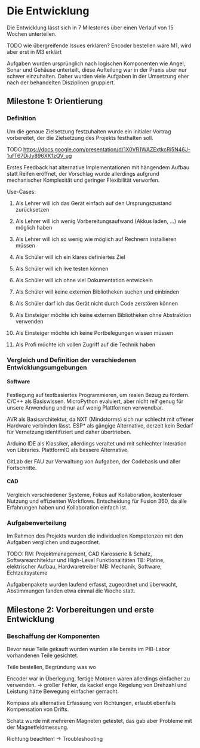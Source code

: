 # Die Entwicklung

Die Entwicklung lässt sich in 7 Milestones über einen Verlauf von 15 Wochen unterteilen.

TODO wie übergreifende Issues erklären? Encoder bestellen wäre M1, wird aber erst in M3 erklärt

Aufgaben wurden ursprünglich nach logischen Komponenten wie Angel, Sonar und Gehäuse unterteilt, diese Aufteilung war in der Praxis aber nur schwer einzuhalten. Daher wurden viele Aufgaben in der Umsetzung eher nach der behandelten Disziplinen gruppiert. 



## Milestone 1: Orientierung

### Definition
Um die genaue Zielsetzung festzuhalten wurde ein initialer Vortrag vorbereitet, der die Zielsetzung des Projekts festhalten soll. 

TODO https://docs.google.com/presentation/d/1X0VR1WAZExtkcRi5N46J-1ufT67DiJy896XK1zQV_ug

Erstes Feedback hat alternative Implementationen mit hängendem Aufbau statt Reifen eröffnet, der Vorschlag wurde allerdings aufgrund mechanischer Komplexität und geringer Flexibilität verworfen. 

Use-Cases: 
1. Als Lehrer will ich das Gerät einfach auf den Ursprungszustand zurücksetzen
1. Als Lehrer will ich wenig Vorbereitungsaufwand (Akkus laden, ...) wie möglich haben
1. Als Lehrer will ich so wenig wie möglich auf Rechnern installieren müssen

1. Als Schüler will ich ein klares definiertes Ziel
1. Als Schüler will ich live testen können
1. Als Schüler will ich ohne viel Dokumentation entwickeln
1. Als Schüler will keine externen Bibliotheken suchen und einbinden
1. Als Schüler darf ich das Gerät nicht durch Code zerstören können

1. Als Einsteiger möchte ich keine externen Bibliotheken ohne Abstraktion verwenden
1. Als Einsteiger möchte ich keine Portbelegungen wissen müssen

1. Als Profi möchte ich vollen Zugriff auf die Technik haben


### Vergleich und Definition der verschiedenen Entwicklungsumgebungen
#### Software
Festlegung auf textbasiertes Programmieren, um realen Bezug zu fördern. C/C++ als Basiswissen. MicroPython evaluiert, aber nicht reif genug für unsere Anwendung und nur auf wenig Plattformen verwendbar.

AVR als Basisarchitektur, da NXT (Mindstorms) sich nur schlecht mit offener Hardware verbinden lässt. ESP\* als gängige Alternative, derzeit kein Bedarf für Vernetzung identifiziert und daher übertrieben. 

Arduino IDE als Klassiker, allerdings veraltet und mit schlechter Interation von Libraries. PlattformIO als bessere Alternative. 

GitLab der FAU zur Verwaltung von Aufgaben, der Codebasis und aller Fortschritte. 

#### CAD
Vergleich verschiedener Systeme, Fokus auf Kollaboration, kostenloser Nutzung und effizienten Workflows. 
Entscheidung für Fusion 360, da alle Erfahrungen haben und Kollaboration einfach ist. 


### Aufgabenverteilung

Im Rahmen des Projekts wurden die individuellen Kompetenzen mit den Aufgaben verglichen und zugeordnet. 

TODO: 
RM: Projektmanagement, CAD Karosserie & Schatz, Softwarearchitektur und High-Level Funktionalitäten
TB: Platine, elektrischer Aufbau, Hardwaretreiber
MB: Mechanik, Software, Echtzeitsysteme

Aufgabenpakete wurden laufend erfasst, zugeordnet und überwacht, Abstimmungen fanden etwa einmal die Woche statt. 


## Milestone 2: Vorbereitungen und erste Entwicklung

### Beschaffung der Komponenten

Bevor neue Teile gekauft wurden wurden alle bereits im PIB-Labor vorhandenen Teile gesichtet. 

Teile bestellen, Begründung was wo



Encoder war in Überlegung, fertige Motoren waren allerdings einfacher zu verwenden. 
-> großer Fehler, da kacke! enge Regelung von Drehzahl und Leistung hätte Bewegung einfacher gemacht. 

Kompass als alternative Erfassung von Richtungen, erlaubt ebenfalls Kompensation von Drifts. 






Schatz wurde mit mehreren Magneten getestet, das gab aber Probleme mit der Magnetfeldmessung. 

Richtung beachten! -> Troubleshooting

